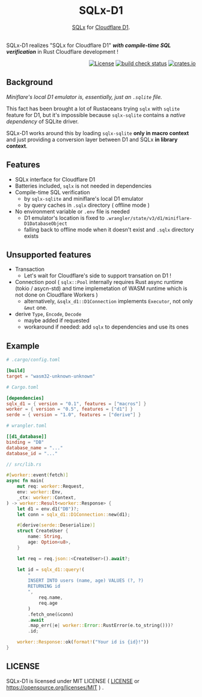 <div align="center">
    <h1>SQLx-D1</h1>
    <a href="https://github.com/launchbadge/sqlx">SQLx</a> for <a href="https://developers.cloudflare.com/d1">Cloudflare D1</a>.
</div>

<br>

SQLx-D1 realizes "SQLx for Cloudflare D1" _**with compile-time SQL verification**_ in Rust Cloudflare development !

<div align="right">
    <a href="https://github.com/ohkami-rs/sqlx-d1/blob/main/LICENSE"><img alt="License" src="https://img.shields.io/crates/l/sqlx-d1.svg" /></a>
    <a href="https://github.com/ohkami-rs/sqlx-d1/actions"><img alt="build check status" src="https://github.com/ohkami-rs/sqlx-d1/actions/workflows/CI.yml/badge.svg"/></a>
    <a href="https://crates.io/crates/sqlx-d1"><img alt="crates.io" src="https://img.shields.io/crates/v/sqlx-d1" /></a>
</div>

## Background

*Miniflare's local D1 emulator is, essentially, just an `.sqlite` file.*

This fact has been brought a lot of Rustaceans trying `sqlx` with `sqlite` feature for D1, but it's impossible because `sqlx-sqlite` contains a *native dependency* of SQLite driver.

SQLx-D1 works around this by loading `sqlx-sqlite` **only in macro context** and just providing a conversion layer between D1 and SQLx **in library context**. 

## Features

- SQLx interface for Cloudflare D1
- Batteries included, `sqlx` is not needed in dependencies
- Compile-time SQL verification
    - by `sqlx-sqlite` and miniflare's local D1 emulator
    - by query caches in `.sqlx` directory ( offline mode )
- No environment variable or `.env` file is needed
    - D1 emulator's location is fixed to `.wrangler/state/v3/d1/miniflare-D1DatabaseObject`
    - falling back to offline mode when it doesn't exist and `.sqlx` directory exists

## Unsupported features

- Transaction
    - Let's wait for Cloudflare's side to support transation on D1 !
- Connection pool ( `sqlx::Pool` internally requires Rust async runtime (tokio / asycn-std) and time implemetation of WASM runtime which is not done on Cloudflare Workers )
    - alternatively, `&sqlx_d1::D1Connection` implements `Executor`, not only `&mut` one.
- derive `Type`, `Encode`, `Decode`
    - maybe added if requested
    - workaround if needed: add `sqlx` to dependencies and use its ones

## Example

```toml
# .cargo/config.toml

[build]
target = "wasm32-unknown-unknown"
```
```toml
# Cargo.toml

[dependencies]
sqlx_d1 = { version = "0.1", features = ["macros"] }
worker = { version = "0.5", features = ["d1"] }
serde = { version = "1.0", features = ["derive"] }
```
```toml
# wrangler.toml

[[d1_database]]
binding = "DB"
database_name = "..."
database_id = "..."
```
```rust
// src/lib.rs

#[worker::event(fetch)]
async fn main(
    mut req: worker::Request,
    env: worker::Env,
    _ctx: worker::Context,
) -> worker::Result<worker::Response> {
    let d1 = env.d1("DB")?;
    let conn = sqlx_d1::D1Connection::new(d1);

    #[derive(serde::Deserialize)]
    struct CreateUser {
        name: String,
        age: Option<u8>,
    }

    let req = req.json::<CreateUser>().await?;

    let id = sqlx_d1::query!(
        "
        INSERT INTO users (name, age) VALUES (?, ?)
        RETURNING id
        ",
            req.name,
            req.age
        )
        .fetch_one(&conn)
        .await
        .map_err(|e| worker::Error::RustError(e.to_string()))?
        .id;

    worker::Response::ok(format!("Your id is {id}!"))
}
```

## LICENSE

SQLx-D1 is licensed under MIT LICENSE ( [LICENSE](https://github.com/ohkami-rs/sqlx-d1/blob/main/LICENSE) or https://opensource.org/licenses/MIT ) .
